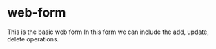 # web-form
This is the basic web form
In this form we can include the add, update, delete operations.

